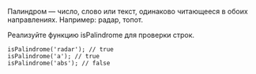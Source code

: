 Палиндром — число, слово или текст, одинаково читающееся в обоих направлениях. Например: радар, топот.

Реализуйте функцию isPalindrome для проверки строк.

```
isPalindrome('radar'); // true
isPalindrome('a'); // true
isPalindrome('abs'); // false
```
